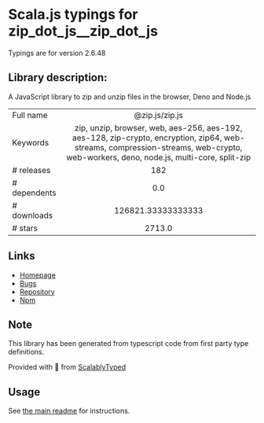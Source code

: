 
# Scala.js typings for zip_dot_js__zip_dot_js

Typings are for version 2.6.48

## Library description:
A JavaScript library to zip and unzip files in the browser, Deno and Node.js

|                    |                 |
| ------------------ | :-------------: |
| Full name          | @zip.js/zip.js |
| Keywords           | zip, unzip, browser, web, aes-256, aes-192, aes-128, zip-crypto, encryption, zip64, web-streams, compression-streams, web-crypto, web-workers, deno, node.js, multi-core, split-zip |
| # releases         | 182 |
| # dependents       | 0.0 |
| # downloads        | 126821.33333333333 |
| # stars            | 2713.0 |

## Links
- [Homepage](https://gildas-lormeau.github.io/zip.js)
- [Bugs](https://github.com/gildas-lormeau/zip.js/issues)
- [Repository](https://github.com/gildas-lormeau/zip.js)
- [Npm](https://www.npmjs.com/package/%40zip.js%2Fzip.js)
    


## Note
This library has been generated from typescript code from first party type definitions.

Provided with :purple_heart: from [ScalablyTyped](https://github.com/oyvindberg/ScalablyTyped)

## Usage
See [the main readme](../../readme.md) for instructions.


